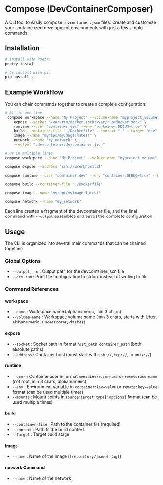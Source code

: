# Compose (DevContainerComposer)

A CLI tool to easily compose `devcontainer.json` files. Create and customize your containerized development environments with just a few simple commands.

## Installation

```bash
# Install with Poetry
poetry install

# Or install with pip
pip install .
```

## Example Workflow

You can chain commands together to create a complete configuration:

```bash
# All in one line
 compose workspace --name "My Project" --volume-name "myproject_volume" \
    expose --socket "/var/run/docker.sock:/var/run/docker.sock" \
    runtime --user "container:dev" --env "container:DEBUG=true" \
    build --container-file "./Dockerfile" --context "." --target "dev" \
    image --name "myrepo/myimage:latest" \
    network --name "my_network" \
    --output ".devcontainer/devcontainer.json"

# Or in multiple lines
compose workspace --name "My Project" --volume-name "myproject_volume"

compose expose --address "ssh://user@host:22"

compose runtime --user "container:dev" --env "container:DEBUG=true" --mounts "/home/user/.ssh:/home/dev/.ssh:bind:ro"

compose build --container-file "./Dockerfile"

compose image --name "myrepo/myimage:latest"

compose network --name "my_network"
```

Each line creates a fragment of the devcontainer file, and the final command with `--output` assembles and saves the complete configuration.

## Usage

The CLI is organized into several main commands that can be chained together:

### Global Options

- `--output, -o` : Output path for the devcontainer.json file
- `--dry-run` : Print the configuration to stdout instead of writing to file

### Command References

#### workspace

- `--name` : Workspace name (alphanumeric, min 3 chars)
- `--volume-name` : Workspace volume name (min 3 chars, starts with letter, alphanumeric, underscores, dashes)

#### expose

- `--socket` : Socket path in format `host_path:container_path` (both absolute paths)
- `--address` : Container host (must start with `ssh://`, `tcp://`, or `unix://`)

#### runtime

- `--user` : Container user in format `container:username` or `remote:username` (not root, min 3 chars, alphanumeric)
- `--env` : Environment variable in `container:key=value` or `remote:key=value` format (can be used multiple times)
- `--mounts` : Mount points in `source:target:type[:options]` format (can be used multiple times)

#### build

- `--container-file` : Path to the container file (required)
- `--context` : Path to the build context
- `--target` : Target build stage

#### image

- `--name` : Name of the image (`[repository/]name[:tag]`)

#### network Command

- `--name` : Name of the network